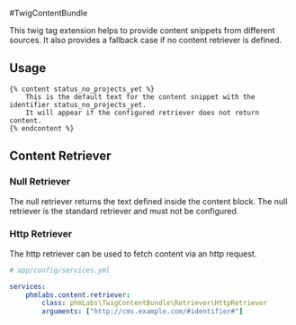 #TwigContentBundle

This twig tag extension helps to provide content snippets from different sources. It also provides a fallback case if no content retriever is defined.

## Usage

```twig
{% content status_no_projects_yet %}
    This is the default text for the content snippet with the identifier status_no_projects_yet. 
    It will appear if the configured retriever does not return content.
{% endcontent %}
```

## Content Retriever

### Null Retriever
The null retriever returns the text defined inside the content block. The null retriever is the standard retriever and must not be configured.

### Http Retriever
The http retriever can be used to fetch content via an http request.

```yml
# app/config/services.yml

services:
    phmlabs.content.retriever:
        class: phmLabs\TwigContentBundle\Retriever\HttpRetriever
        arguments: ["http://cms.example.com/#identifier#"]
```
